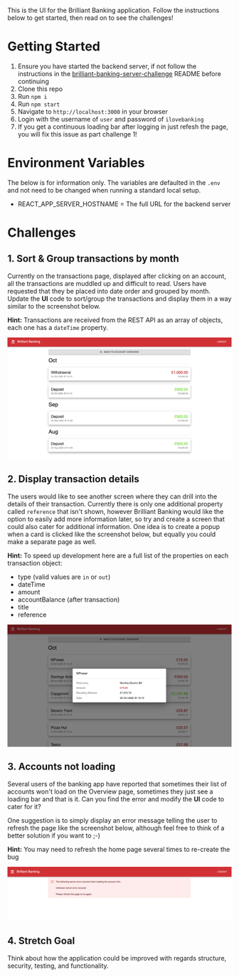 This is the UI for the Brilliant Banking application. Follow the instructions below to get started, then read on to see the challenges!

# Getting Started
1. Ensure you have started the backend server, if not follow the instructions in the [brilliant-banking-server-challenge](https://github.com/nighk/brilliant-banking-server-challenge) README before continuing
2. Clone this repo
3. Run `npm i`
4. Run `npm start`
5. Navigate to `http://localhost:3000` in your browser
6. Login with the username of `user` and password of `ilovebanking`
7. If you get a continuous loading bar after logging in just refesh the page, you will fix this issue as part challenge 1!

# Environment Variables
The below is for information only. The variables are defaulted in the `.env` and not need to be changed when running a standard local setup.

* REACT_APP_SERVER_HOSTNAME = The full URL for the backend server

# Challenges
## 1. Sort & Group transactions by month

Currently on the transactions page, displayed after clicking on an account, all the transactions are muddled up and difficult to read. Users have requested that they be placed into date order and grouped by month. Update the **UI** code to sort/group the transactions and display them in a way similar to the screenshot below.

**Hint:** Transactions are received from the REST API as an array of objects, each one has a `dateTime` property. 

![Grouped by Date Screenshot](./screenshots/grouped-by-date.png)

## 2. Display transaction details

The users would like to see another screen where they can drill into the details of their transaction. Currently there is only one additional property called `reference` that isn't shown, however Brilliant Banking would like the option to easily add more information later, so try and create a screen that could also cater for additional information. One idea is to create a popup when a card is clicked like the screenshot below, but equally you could make a separate page as well.

**Hint:** To speed up development here are a full list of the properties on each transaction object:
* type (valid values are `in` or `out`)
* dateTime
* amount
* accountBalance (after transaction)
* title
* reference

![Transaction Popup Screenshot](./screenshots/transaction-popup.png)

## 3. Accounts not loading

Several users of the banking app have reported that sometimes their list of accounts won't load on the Overview page, sometimes they just see a loading bar and that is it. Can you find the error and modify the **UI** code to cater for it?

One suggestion is to simply display an error message telling the user to refresh the page like the screenshot below, although feel free to think of a better solution if you want to ;-)

**Hint:** You may need to refresh the home page several times to re-create the bug

![Error Message Screenshot](./screenshots/error-message.png)

## 4. Stretch Goal

Think about how the application could be improved with regards structure, security, testing, and functionality.